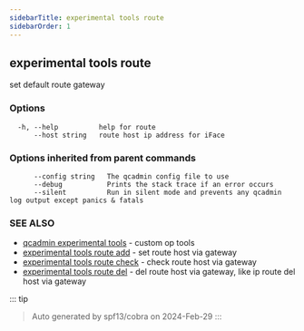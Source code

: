 ```yaml
---
sidebarTitle: experimental tools route
sidebarOrder: 1
---
```


## experimental tools route

set default route gateway

### Options

```
  -h, --help          help for route
      --host string   route host ip address for iFace
```

### Options inherited from parent commands

```
      --config string   The qcadmin config file to use
      --debug           Prints the stack trace if an error occurs
      --silent          Run in silent mode and prevents any qcadmin log output except panics & fatals
```

### SEE ALSO

* [qcadmin experimental tools](experimental_tools.md)	 - custom op tools
* [experimental tools route add](experimental_tools_route_add.md)	 - set route host via gateway
* [experimental tools route check](experimental_tools_route_check.md)	 - check route host via gateway
* [experimental tools route del](experimental_tools_route_del.md)	 - del route host via gateway, like ip route del host via gateway

::: tip
>Auto generated by spf13/cobra on 2024-Feb-29
:::